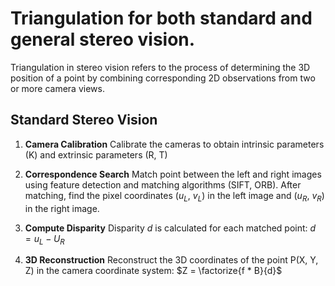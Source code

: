 # Triangulation for both standard and general stereo vision.
Triangulation in stereo vision refers to the process of determining the 3D position of a point by combining corresponding 2D observations from two or more camera views.

## Standard Stereo Vision
1. **Camera Calibration**
Calibrate the cameras to obtain intrinsic parameters (K) and extrinsic parameters (R, T)

2. **Correspondence Search**
Match point between the left and right images using feature detection and matching algorithms (SIFT, ORB). After matching, find the pixel coordinates ($u_L$, $v_L$) in the left image and ($u_R$, $v_R$) in the right image.

3. **Compute Disparity**
Disparity $d$ is calculated for each matched point:
$d = u_L - U_R$

4. **3D Reconstruction**
Reconstruct the 3D coordinates of the point P(X, Y, Z) in the camera coordinate system:
$Z = \factorize{f * B}{d}$
